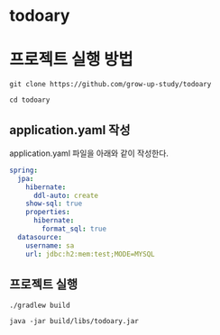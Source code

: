 # todoary


# 프로젝트 실행 방법

```shell
git clone https://github.com/grow-up-study/todoary

cd todoary
```

## application.yaml 작성

application.yaml 파일을 아래와 같이 작성한다.

```yaml
spring:
  jpa:
    hibernate:
      ddl-auto: create
    show-sql: true
    properties:
      hibernate:
        format_sql: true
  datasource:
    username: sa
    url: jdbc:h2:mem:test;MODE=MYSQL
```
## 프로젝트 실행

```shell
./gradlew build

java -jar build/libs/todoary.jar
```
